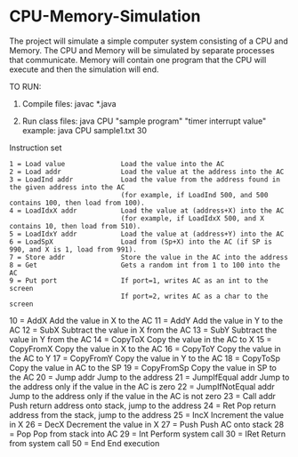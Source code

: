 # CPU-Memory-Simulation

The project will simulate a simple computer system consisting of a CPU and Memory.
The CPU and Memory will be simulated by separate processes that communicate.
Memory will contain one program that the CPU will execute and then the simulation will end.

TO RUN: 

1. Compile files: javac *.java

2. Run class files: java CPU "sample program" "timer interrupt value"
		example:	java CPU sample1.txt 30

Instruction set

    1 = Load value              Load the value into the AC             
    2 = Load addr               Load the value at the address into the AC
    3 = LoadInd addr            Load the value from the address found in the given address into the AC
                                (for example, if LoadInd 500, and 500 contains 100, then load from 100).
    4 = LoadIdxX addr           Load the value at (address+X) into the AC
                                (for example, if LoadIdxX 500, and X contains 10, then load from 510).
    5 = LoadIdxY addr           Load the value at (address+Y) into the AC
    6 = LoadSpX                 Load from (Sp+X) into the AC (if SP is 990, and X is 1, load from 991).
    7 = Store addr              Store the value in the AC into the address
    8 = Get                     Gets a random int from 1 to 100 into the AC
    9 = Put port                If port=1, writes AC as an int to the screen
                                If port=2, writes AC as a char to the screen
   10 = AddX                    Add the value in X to the AC
   11 = AddY                    Add the value in Y to the AC
   12 = SubX                    Subtract the value in X from the AC
   13 = SubY                    Subtract the value in Y from the AC
   14 = CopyToX                 Copy the value in the AC to X
   15 = CopyFromX               Copy the value in X to the AC
   16 = CopyToY                 Copy the value in the AC to Y
   17 = CopyFromY               Copy the value in Y to the AC
   18 = CopyToSp                Copy the value in AC to the SP
   19 = CopyFromSp              Copy the value in SP to the AC 
   20 = Jump addr               Jump to the address
   21 = JumpIfEqual addr        Jump to the address only if the value in the AC is zero
   22 = JumpIfNotEqual addr     Jump to the address only if the value in the AC is not zero
   23 = Call addr               Push return address onto stack, jump to the address
   24 = Ret                     Pop return address from the stack, jump to the address
   25 = IncX                    Increment the value in X
   26 = DecX                    Decrement the value in X
   27 = Push                    Push AC onto stack
   28 = Pop                     Pop from stack into AC
   29 = Int                     Perform system call
   30 = IRet                    Return from system call
   50 = End                     End execution
